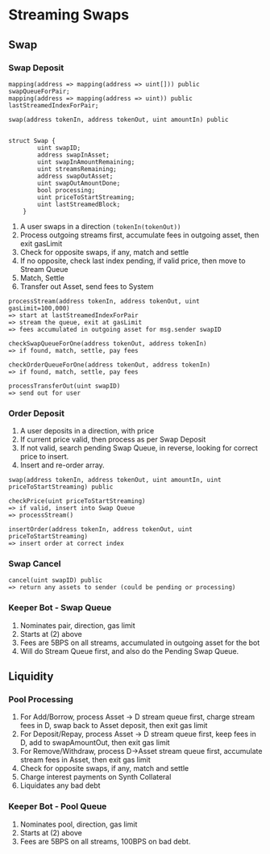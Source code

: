 # Streaming Swaps

## Swap

### Swap Deposit

```
mapping(address => mapping(address => uint[])) public swapQueueForPair;
mapping(address => mapping(address => uint)) public lastStreamedIndexForPair;
```

```
swap(address tokenIn, address tokenOut, uint amountIn) public
```

```

struct Swap {
        uint swapID;
        address swapInAsset;
        uint swapInAmountRemaining;
        uint streamsRemaining;
        address swapOutAsset;
        uint swapOutAmountDone;
        bool processing;
        uint priceToStartStreaming;
        uint lastStreamedBlock;
    }
```

1. A user swaps in a direction `(tokenIn(tokenOut))`
2. Process outgoing streams first, accumulate fees in outgoing asset, then exit gasLimit&#x20;
3. Check for opposite swaps, if any, match and settle
4. If no opposite, check last index pending, if valid price, then move to Stream Queue&#x20;
5. Match, Settle
6. Transfer out Asset, send fees to System

```
processStream(address tokenIn, address tokenOut, uint gasLimit=100,000)
=> start at lastStreamedIndexForPair
=> stream the queue, exit at gasLimit
=> fees accumulated in outgoing asset for msg.sender swapID

checkSwapQueueForOne(address tokenOut, address tokenIn)
=> if found, match, settle, pay fees

checkOrderQueueForOne(address tokenOut, address tokenIn)
=> if found, match, settle, pay fees

processTransferOut(uint swapID)
=> send out for user
```

### Order Deposit

1. A user deposits in a direction, with price
2. If current price valid, then process as per Swap Deposit
3. If not valid, search pending Swap Queue, in reverse, looking for correct price to insert.&#x20;
4. Insert and re-order array.&#x20;

```
swap(address tokenIn, address tokenOut, uint amountIn, uint priceToStartStreaming) public
```

```
checkPrice(uint priceToStartStreaming)
=> if valid, insert into Swap Queue
=> processStream()

insertOrder(address tokenIn, address tokenOut, uint priceToStartStreaming)
=> insert order at correct index
```

### Swap Cancel

```
cancel(uint swapID) public
=> return any assets to sender (could be pending or processing)
```

### Keeper Bot - Swap Queue

1. Nominates pair, direction, gas limit
2. Starts at (2) above
3. Fees are 5BPS on all streams, accumulated in outgoing asset for the bot
4. Will do Stream Queue first, and also do the Pending Swap Queue.&#x20;

## Liquidity

### Pool Processing

1. For Add/Borrow, process Asset -> D stream queue first, charge stream fees in D, swap back to Asset deposit, then exit gas limit
2. For Deposit/Repay, process Asset -> D stream queue first, keep fees in D, add to swapAmountOut, then exit gas limit
3. For Remove/Withdraw, process D->Asset stream queue first, accumulate stream fees in Asset, then exit gas limit
4. Check for opposite swaps, if any, match and settle
5. Charge interest payments on Synth Collateral
6. Liquidates any bad debt

### Keeper Bot - Pool Queue

1. Nominates pool, direction, gas limit
2. Starts at (2) above
3. Fees are 5BPS on all streams, 100BPS on bad debt.
